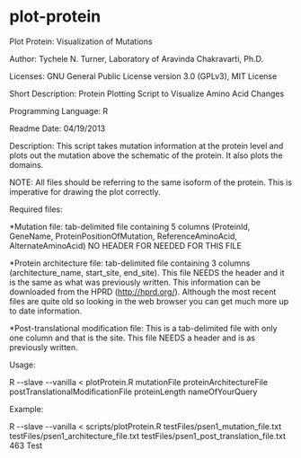plot-protein
============

Plot Protein: Visualization of Mutations

Author: Tychele N. Turner, Laboratory of Aravinda Chakravarti, Ph.D.

Licenses: GNU General Public License version 3.0 (GPLv3), MIT License

Short Description: Protein Plotting Script to Visualize Amino Acid Changes

Programming Language: R

Readme Date: 04/19/2013

Description: This script takes mutation information at the protein level and plots out the mutation above the schematic of the protein. It also plots the domains. 

NOTE: All files should be referring to the same isoform of the protein. This is imperative for drawing the plot correctly.

Required files:

*Mutation file: tab-delimited file containing 5 columns (ProteinId, GeneName, ProteinPositionOfMutation, ReferenceAminoAcid, AlternateAminoAcid) NO HEADER FOR NEEDED FOR THIS FILE

*Protein architecture file: tab-delimited file containing 3 columns (architecture_name, start_site, end_site). This file NEEDS the header and it is the same as what was previously written. This information can be downloaded from the HPRD (http://hprd.org/). Although the most recent files are quite old so looking in the web browser you can get much more up to date information.

*Post-translational modification file: This is a tab-delimited file with only one column and that is the site. This file NEEDS a header and is as previously written.


Usage:

R --slave --vanilla < plotProtein.R mutationFile proteinArchitectureFile postTranslationalModificationFile proteinLength nameOfYourQuery

Example:

R --slave --vanilla < scripts/plotProtein.R testFiles/psen1_mutation_file.txt testFiles/psen1_architecture_file.txt testFiles/psen1_post_translation_file.txt 463 Test
